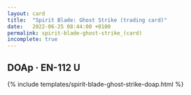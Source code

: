 ```yaml
---
layout: card
title:  "Spirit Blade: Ghost Strike (trading card)"
date:   2022-06-25 08:44:00 +0100
permalink: spirit-blade-ghost-strike_(card)
incomplete: true
---
```


## DOAp &middot; EN-112 U

{% include templates/spirit-blade-ghost-strike-doap.html %}